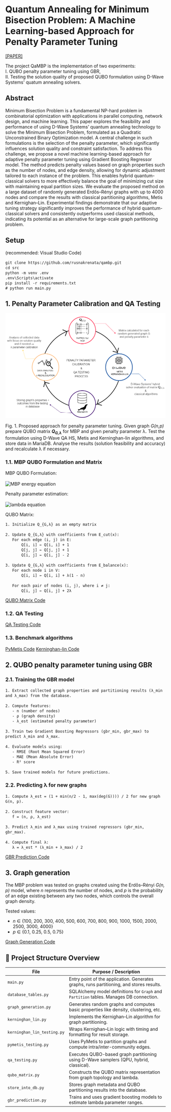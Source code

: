# Quantum Annealing for Minimum Bisection Problem: A Machine Learning-based Approach for Penalty Parameter Tuning
[[PAPER]]() 

The project QaMBP is the implementation of two experiments: <br>
I. QUBO penalty parameter tuning using GBR, <br>
II. Testing the solution quality of proposed QUBO formulation using D-Wave Systems' quatum annealing solvers.

## Abstract
Minimum Bisection Problem is a fundamental NP-hard problem in combinatorial optimization with applications in parallel computing, network design, and machine learning. This paper explores the feasibility and performance of using D-Wave Systems’ quantum annealing technology to solve the Minimum Bisection Problem, formulated as a Quadratic Unconstrained Binary Optimization model. A central challenge in such formulations is the selection of the penalty parameter, which significantly influences solution quality and constraint satisfaction.
To address this challenge, we propose a novel machine learning-based approach for adaptive penalty parameter tuning using Gradient Boosting Regressor model. The method predicts penalty values based on graph properties such as the number of nodes, and edge density, allowing for dynamic adjustment tailored to each instance of the problem. This enables hybrid quantum-classical solvers to more effectively balance the goal of minimizing cut size with maintaining equal partition sizes.
We evaluate the proposed method on a large dataset of randomly generated Erdős–Rényi graphs with up to 4000 nodes and compare the results with classical partitioning algorithms, Metis and Kernighan–Lin. Experimental findings demonstrate that our adaptive tuning strategy significantly improves the performance of hybrid quantum-classical solvers and consistently outperforms used classical methods, indicating its potential as an alternative for large-scale graph partitioning problem.

## Setup
(recommended: Visual Studio Code)
```
git clone https://github.com/rusnakrenata/qambp.git
cd src
python -m venv .env
.env\Scripts\activate
pip install -r requirements.txt
# python run main.py
```


## 1. Penalty Parameter Calibration and QA Testing

<img src="qambp_images/process_diagram.png"/><br>

Fig. 1. Proposed approach for penalty parameter tuning. Given graph *G(n,p)* prepare QUBO matrix <em><b>Q<sub>G,λ</sub></b></em> for MBP and given penalty parameter λ. Test the formulation using D-Wave QA HS, Metis and Kerninghan-lin algorithms, and store data in MariaDB. Analyse the results (solution feasibility and accuracy) and recalculate λ if necessary.

### 1.1. MBP QUBO Formulation and Matrix 

MBP QUBO Formulation: <br>
<br>
![MBP energy equation](https://latex.codecogs.com/png.image?\dpi{110}E_{\text{MBP}}(\mathbf{x})%20=%20\sum_{(i,j)%20\in%20E}%20(x_i%20+%20x_j%20-%202x_ix_j)%20+%20\lambda%20\left(%20\sum_{i%20\in%20V}%20x_i%20-%20\frac{n}{2}%20\right)^2)

Penalty parameter estimation: <br>
<br>
![lambda equation](https://latex.codecogs.com/png.image?\dpi{110}\lambda%20=%20\frac{1%20+%20\min(\max(\deg(G)),%20\frac{n}{2}%20-%201)}{2})

QUBO Matrix:
```
1. Initialize Q_{G,λ} as an empty matrix

2. Update Q_{G,λ} with coefficients from E_cut(x):
   For each edge (i, j) in E:
       Q[i, i] ← Q[i, i] + 1
       Q[j, j] ← Q[j, j] + 1
       Q[i, j] ← Q[i, j] - 2

3. Update Q_{G,λ} with coefficients from E_balance(x):
   For each node i in V:
       Q[i, i] ← Q[i, i] + λ(1 - n)

   For each pair of nodes (i, j), where i ≠ j:
       Q[i, j] ← Q[i, j] + 2λ

```

[QUBO Matrix Code](src/qubo_matrix.py)

### 1.2. QA Testing
[QA Testing Code](src/qa_testing.py)

### 1.3. Benchmark algorithms
[PyMetis Code](src/pymetis_testing.py)
[Kerninghan-lin Code](src/kerninhan_lin_testing.py)


## 2. QUBO penalty parameter tuning using GBR

### 2.1. Training the GBR model
```
1. Extract collected graph properties and partitioning results (λ_min and λ_max) from the database.

2. Compute features: 
   - n (number of nodes)
   - ρ (graph density)
   - λ_est (estimated penalty parameter)

3. Train two Gradient Boosting Regressors (gbr_min, gbr_max) to predict λ_min and λ_max.

4. Evaluate models using:
   - RMSE (Root Mean Squared Error)
   - MAE (Mean Absolute Error)
   - R² score

5. Save trained models for future predictions.
```

### 2.2. Predicting λ for new graphs
```
1. Compute λ_est = (1 + min(n/2 - 1, max(deg(G)))) / 2 for new graph G(n, p).

2. Construct feature vector:
   f = (n, ρ, λ_est)

3. Predict λ_min and λ_max using trained regressors (gbr_min, gbr_max).

4. Compute final λ:
   λ = λ_est * (λ_min + λ_max) / 2
```

[GBR Prediction Code](src/gbr_prediction.py)

## 3. Graph generation
The MBP problem was tested on graphs created using the Erdős–Rényi *G(n, p)* model, where *n* represents the number of nodes, and *p* is the probability of an edge existing between any two nodes, which controls the overall graph density.

Tested values:
- *n* ∈ {100, 200, 300, 400, 500, 600, 700, 800, 900, 1000, 1500, 2000, 2500, 3000, 4000}
- *p* ∈ {0.1, 0.25, 0.5, 0.75}

[Graph Generation Code](src/graph_generation.py)


## 📁 Project Structure Overview

| File                         | Purpose / Description                                                                 |
|------------------------------|----------------------------------------------------------------------------------------|
| `main.py`                    | Entry point of the application. Generates graphs, runs partitioning, and stores results. |
| `database_tables.py`         | SQLAlchemy model definitions for `Graph` and `Partition` tables. Manages DB connection. |
| `graph_generation.py`        | Generates random graphs and computes basic properties like density, clustering, etc.     |
| `kerninghan_lin.py`          | Implements the Kernighan–Lin algorithm for graph partitioning.                          |
| `kerninghan_lin_testing.py`  | Wraps Kernighan–Lin logic with timing and formatting for result storage.                |
| `pymetis_testing.py`         | Uses PyMetis to partition graphs and compute intra/inter-community edges.               |
| `qa_testing.py`              | Executes QUBO-based graph partitioning using D-Wave samplers (QPU, hybrid, classical).   |
| `qubo_matrix.py`             | Constructs the QUBO matrix representation from graph topology and lambda.                |
| `store_into_db.py`           | Stores graph metadata and QUBO partitioning results into the database.                  |
| `gbr_prediction.py`          | Trains and uses gradient boosting models to estimate lambda parameter ranges.           |








